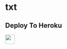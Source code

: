 # txt


## Deploy To Heroku

<a href="https://heroku.com/deploy?template=https://github.com/creator-boy/PyroNoobCodex">
     <img height="30px" src="https://img.shields.io/badge/Deploy%20To%20Heroku-blueviolet?style=for-the-badge&logo=heroku">
  </a>
